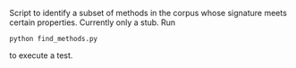 Script to identify a subset of methods in the corpus whose signature meets certain properties. Currently only a stub. Run

    python find_methods.py

to execute a test.